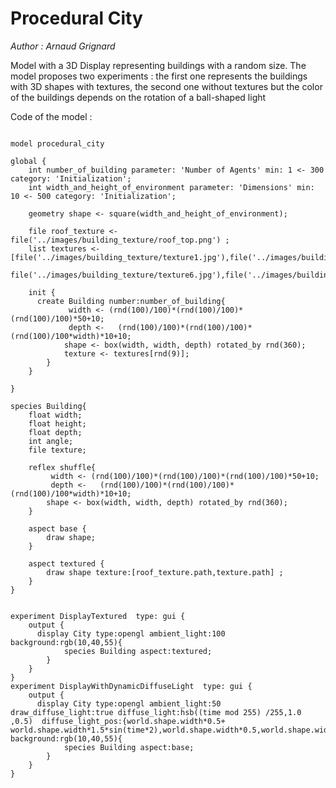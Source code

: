 [//]: # (keyword|operator_rotated_by)
[//]: # (keyword|operator_box)
[//]: # (keyword|operator_sin)
[//]: # (keyword|operator_cos)
[//]: # (keyword|operator_hsb)
[//]: # (keyword|concept_3d)
[//]: # (keyword|concept_texture)
[//]: # (keyword|concept_light)
# Procedural City


_Author : Arnaud Grignard_

Model with a 3D Display representing buildings with a random size. The model proposes two experiments : the first one represents the buildings with 3D shapes with textures, the second one without textures but the color of the buildings depends on the rotation of a ball-shaped light


Code of the model : 

```

model procedural_city   

global {
	int number_of_building parameter: 'Number of Agents' min: 1 <- 300 category: 'Initialization';
	int width_and_height_of_environment parameter: 'Dimensions' min: 10 <- 500 category: 'Initialization';
	
	geometry shape <- square(width_and_height_of_environment);
		
	file roof_texture <- file('../images/building_texture/roof_top.png') ;		
	list textures <- [file('../images/building_texture/texture1.jpg'),file('../images/building_texture/texture2.jpg'),file('../images/building_texture/texture3.jpg'),file('../images/building_texture/texture4.jpg'),file('../images/building_texture/texture5.jpg'),
	file('../images/building_texture/texture6.jpg'),file('../images/building_texture/texture7.jpg'),file('../images/building_texture/texture8.jpg'),file('../images/building_texture/texture9.jpg'),file('../images/building_texture/texture10.jpg')];

	init { 
      create Building number:number_of_building{
      	     width <- (rnd(100)/100)*(rnd(100)/100)*(rnd(100)/100)*50+10;
			 depth <-	(rnd(100)/100)*(rnd(100)/100)*(rnd(100)/100*width)*10+10;
			shape <- box(width, width, depth) rotated_by rnd(360);
			texture <- textures[rnd(9)];
		}
	}  

} 

species Building{
	float width;
	float height;
	float depth;
	int angle;			
	file texture;
	
	reflex shuffle{
		 width <- (rnd(100)/100)*(rnd(100)/100)*(rnd(100)/100)*50+10;
		 depth <-	(rnd(100)/100)*(rnd(100)/100)*(rnd(100)/100*width)*10+10;
		shape <- box(width, width, depth) rotated_by rnd(360);
	}
	
	aspect base {
		draw shape;
	}
	
	aspect textured {
		draw shape texture:[roof_texture.path,texture.path] ;
	}
}	


experiment DisplayTextured  type: gui {
	output {
	  display City type:opengl ambient_light:100  background:rgb(10,40,55){
			species Building aspect:textured;							
		}
	}
}
experiment DisplayWithDynamicDiffuseLight  type: gui {
	output {
	  display City type:opengl ambient_light:50 draw_diffuse_light:true diffuse_light:hsb((time mod 255) /255,1.0 ,0.5)  diffuse_light_pos:{world.shape.width*0.5+ world.shape.width*1.5*sin(time*2),world.shape.width*0.5,world.shape.width*cos(time*2)} background:rgb(10,40,55){
			species Building aspect:base;									
		}
	}
}

```
